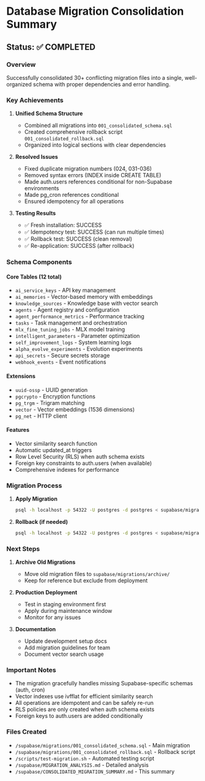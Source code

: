 # Database Migration Consolidation Summary

## Status: ✅ COMPLETED

### Overview

Successfully consolidated 30+ conflicting migration files into a single, well-organized schema with proper dependencies and error handling.

### Key Achievements

1. **Unified Schema Structure**
   * Combined all migrations into `001_consolidated_schema.sql`
   * Created comprehensive rollback script `001_consolidated_rollback.sql`
   * Organized into logical sections with clear dependencies

2. **Resolved Issues**
   * Fixed duplicate migration numbers (024, 031-036)
   * Removed syntax errors (INDEX inside CREATE TABLE)
   * Made auth.users references conditional for non-Supabase environments
   * Made pg_cron references conditional
   * Ensured idempotency for all operations

3. **Testing Results**
   * ✅ Fresh installation: SUCCESS
   * ✅ Idempotency test: SUCCESS (can run multiple times)
   * ✅ Rollback test: SUCCESS (clean removal)
   * ✅ Re-application: SUCCESS (after rollback)

### Schema Components

#### Core Tables (12 total)

* `ai_service_keys` - API key management
* `ai_memories` - Vector-based memory with embeddings
* `knowledge_sources` - Knowledge base with vector search
* `agents` - Agent registry and configuration
* `agent_performance_metrics` - Performance tracking
* `tasks` - Task management and orchestration
* `mlx_fine_tuning_jobs` - MLX model training
* `intelligent_parameters` - Parameter optimization
* `self_improvement_logs` - System learning logs
* `alpha_evolve_experiments` - Evolution experiments
* `api_secrets` - Secure secrets storage
* `webhook_events` - Event notifications

#### Extensions

* `uuid-ossp` - UUID generation
* `pgcrypto` - Encryption functions
* `pg_trgm` - Trigram matching
* `vector` - Vector embeddings (1536 dimensions)
* `pg_net` - HTTP client

#### Features

* Vector similarity search function
* Automatic updated_at triggers
* Row Level Security (RLS) when auth schema exists
* Foreign key constraints to auth.users (when available)
* Comprehensive indexes for performance

### Migration Process

1. **Apply Migration**

   ```bash
   psql -h localhost -p 54322 -U postgres -d postgres < supabase/migrations/001_consolidated_schema.sql
   ```

2. **Rollback (if needed)**

   ```bash
   psql -h localhost -p 54322 -U postgres -d postgres < supabase/migrations/001_consolidated_rollback.sql
   ```

### Next Steps

1. **Archive Old Migrations**
   * Move old migration files to `supabase/migrations/archive/`
   * Keep for reference but exclude from deployment

2. **Production Deployment**
   * Test in staging environment first
   * Apply during maintenance window
   * Monitor for any issues

3. **Documentation**
   * Update development setup docs
   * Add migration guidelines for team
   * Document vector search usage

### Important Notes

* The migration gracefully handles missing Supabase-specific schemas (auth, cron)
* Vector indexes use ivfflat for efficient similarity search
* All operations are idempotent and can be safely re-run
* RLS policies are only created when auth schema exists
* Foreign keys to auth.users are added conditionally

### Files Created

* `/supabase/migrations/001_consolidated_schema.sql` - Main migration
* `/supabase/migrations/001_consolidated_rollback.sql` - Rollback script
* `/scripts/test-migration.sh` - Automated testing script
* `/supabase/MIGRATION_ANALYSIS.md` - Detailed analysis
* `/supabase/CONSOLIDATED_MIGRATION_SUMMARY.md` - This summary
